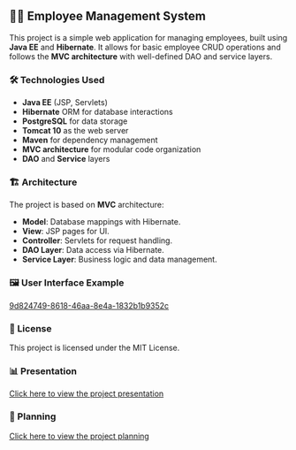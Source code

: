 ## 👨‍💼 Employee Management System

This project is a simple web application for managing employees, built using **Java EE** and **Hibernate**. It allows for basic employee CRUD operations and follows the **MVC architecture** with well-defined DAO and service layers.

### 🛠️ Technologies Used

- **Java EE** (JSP, Servlets)
- **Hibernate** ORM for database interactions
- **PostgreSQL** for data storage
- **Tomcat 10** as the web server
- **Maven** for dependency management
- **MVC architecture** for modular code organization
- **DAO** and **Service** layers

### 🏗️ Architecture

The project is based on **MVC** architecture:
- **Model**: Database mappings with Hibernate.
- **View**: JSP pages for UI.
- **Controller**: Servlets for request handling.
- **DAO Layer**: Data access via Hibernate.
- **Service Layer**: Business logic and data management.

### 🖼️ User Interface Example
[9d824749-8618-46aa-8e4a-1832b1b9352c](https://github.com/user-attachments/assets/0b6edfc2-0398-4754-a7af-c7d72f2a58b2)


### 📄 License

This project is licensed under the MIT License.

### 📊 Presentation

[Click here to view the project presentation](https://www.canva.com/design/DAGSP4Ce82w/_UKGB7K__KWdkqt-t04pGA/edit)

### 📄 Planning

[Click here to view the project planning](https://douaa123.atlassian.net/jira/software/c/projects/EM/boards/9/backlog)

